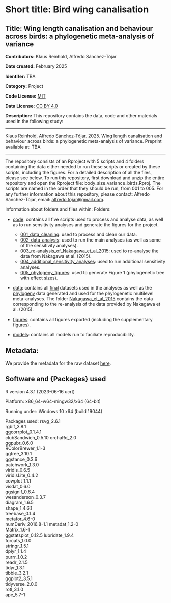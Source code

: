 # Short title: Bird wing canalisation
## Title: Wing length canalisation and behaviour across birds: a phylogenetic meta-analysis of variance
**Contributors:** Klaus Reinhold, Alfredo Sánchez-Tójar 

**Date created:** February 2025

**Identifer:** TBA

**Category:** Project

**Code License:** [MIT](https://github.com/ASanchez-Tojar/meta-analysis_canalisation_bird_wing/blob/main/LICENSE)

**Data License:** [CC BY 4.0](https://github.com/ASanchez-Tojar/meta-analysis_canalisation_bird_wing/blob/main/data/data_LICENSE.txt)

**Description:** This repository contains the data, code and other materials used in the following study:

---

Klaus Reinhold, Alfredo Sánchez-Tójar. 2025. Wing length canalisation and behaviour across birds: a phylogenetic meta-analysis of variance. Preprint available at: TBA

---

The repository consists of an Rproject with 5 scripts and 4 folders containing the data either needed to run these scripts or created by these scripts, including the figures. For a detailed description of all the files, please see below. To run this repository, first download and unzip the entire repository and open the Rproject file:  body_size_variance_birds.Rproj. The scripts are named in the order that they should be run, from 001 to 005. For any further information about this repository, please contact: Alfredo Sánchez-Tójar, email: alfredo.tojar@gmail.com.

Information about folders and files within:
Folders:
*	[code](https://github.com/ASanchez-Tojar/meta-analysis_canalisation_bird_wing/tree/main/code): contains all five scripts used to process and analyse data, as well as to run sensitivity analyses and generate the figures for the project.
    - [001_data_cleaning](https://github.com/ASanchez-Tojar/meta-analysis_canalisation_bird_wing/blob/main/code/001_data_cleaning): used to process and clean our data.
    -	[002_data_analysis](https://github.com/ASanchez-Tojar/meta-analysis_canalisation_bird_wing/blob/main/code/002_data_analysis): used to run the main analyses (as well as some of the sensitivity analyses).
    -	[003_re-analysis_of_Nakagawa_et_al_2015](https://github.com/ASanchez-Tojar/meta-analysis_canalisation_bird_wing/blob/main/code/003_re-analysis_of_Nakagawa_et_al_2015): used to re-analyse the data from Nakagawa et al. (2015).
    -	[004_additional_sensitivity_analyses](https://github.com/ASanchez-Tojar/meta-analysis_canalisation_bird_wing/blob/main/code/004_additional_sensitivity_analyses): used to run additional sensitivity analyses.
    -	[005_phylogeny_figures](https://github.com/ASanchez-Tojar/meta-analysis_canalisation_bird_wing/blob/main/code/005_phylogeny_figures): used to generate Figure 1 (phylogenetic tree with effect sizes).

*	[data](https://github.com/ASanchez-Tojar/meta-analysis_canalisation_bird_wing/tree/main/data): contains all [final](https://github.com/ASanchez-Tojar/meta-analysis_canalisation_bird_wing/tree/main/data/final) datasets used in the analyses as well as the [phylogeny](https://github.com/ASanchez-Tojar/meta-analysis_canalisation_bird_wing/tree/main/data/phylogeny) data generated and used for the phylogenetic multilevel meta-analyses. The folder [Nakagawa_et_al_2015](https://github.com/ASanchez-Tojar/meta-analysis_canalisation_bird_wing/tree/main/data/Nakagawa_et_al_2015) contains the data corresponding to the re-analysis of the data provided by Nakagawa et al. (2015).

*	[figures](https://github.com/ASanchez-Tojar/meta-analysis_canalisation_bird_wing/tree/main/figures): contains all figures exported (including the supplementary figures).

*	[models](https://github.com/ASanchez-Tojar/meta-analysis_canalisation_bird_wing/tree/main/models): contains all models run to faciliate reproducibility.

## Metadata:
We provide the metadata for the raw dataset [here](https://github.com/ASanchez-Tojar/meta-analysis_canalisation_bird_wing/blob/main/data/METADATA.csv).

## Software and {Packages} used
R version 4.3.1 (2023-06-16 ucrt)

Platform: x86_64-w64-mingw32/x64 (64-bit)

Running under: Windows 10 x64 (build 19044)

Packages used: 
rsvg_2.6.1          
rgbif_3.8.1         
ggcorrplot_0.1.4.1  
clubSandwich_0.5.10 
orchaRd_2.0         
ggpubr_0.6.0       
RColorBrewer_1.1-3  
ggtree_3.10.1       
ggstance_0.3.6      
patchwork_1.3.0     
viridis_0.6.5       
viridisLite_0.4.2  
cowplot_1.1.1       
visdat_0.6.0        
ggsignif_0.6.4      
wesanderson_0.3.7   
diagram_1.6.5       
shape_1.4.6.1      
treebase_0.1.4      
metafor_4.6-0       
numDeriv_2016.8-1.1 
metadat_1.2-0       
Matrix_1.6-1        
ggstatsplot_0.12.5 
lubridate_1.9.4     
forcats_1.0.0       
stringr_1.5.1       
dplyr_1.1.4         
purrr_1.0.2         
readr_2.1.5        
tidyr_1.3.1         
tibble_3.2.1        
ggplot2_3.5.1       
tidyverse_2.0.0     
rotl_3.1.0          
ape_5.7-1          
